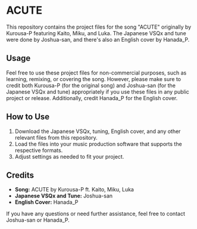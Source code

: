 # ACUTE

This repository contains the project files for the song "ACUTE" originally by Kurousa-P featuring Kaito, Miku, and Luka. The Japanese VSQx and tune were done by Joshua-san, and there's also an English cover by Hanada_P.

## Usage

Feel free to use these project files for non-commercial purposes, such as learning, remixing, or covering the song. However, please make sure to credit both Kurousa-P (for the original song) and Joshua-san (for the Japanese VSQx and tune) appropriately if you use these files in any public project or release. Additionally, credit Hanada_P for the English cover.

## How to Use

1. Download the Japanese VSQx, tuning, English cover, and any other relevant files from this repository.
2. Load the files into your music production software that supports the respective formats.
3. Adjust settings as needed to fit your project.

## Credits

- **Song:** ACUTE by Kurousa-P ft. Kaito, Miku, Luka
- **Japanese VSQx and Tune:** Joshua-san
- **English Cover:** Hanada_P

If you have any questions or need further assistance, feel free to contact Joshua-san or Hanada_P.
